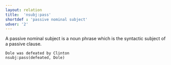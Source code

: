 ```yaml
---
layout: relation
title:  'nsubj:pass'
shortdef : 'passive nominal subject'
udver: '2'
---
```


A passive nominal subject is a noun phrase which is the syntactic
subject of a passive clause.

~~~ sdparse
Dole was defeated by Clinton
nsubj:pass(defeated, Dole)
~~~
<!-- Interlanguage links updated St lis 3 20:59:01 CET 2021 -->
